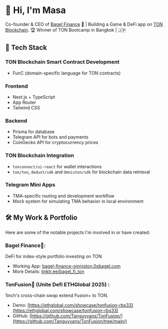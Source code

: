 # 👋 Hi, I'm Masa
Co-founder & CEO of [Bagel Finance](https://bagel-finance-omniston.0xbagel.com/) 🥯 | Building a Game & DeFi app on [TON Blockchain](https://ton.org).  🏆 Winner of TON Bootcamp in Bangkok | 🇯🇵

## 🚀 Tech Stack  
### TON Blockchain Smart Contract Development
- FunC (domain-specific language for TON contracts)

### Frontend
- Next.js + TypeScript
- App Router
- Tailwind CSS

### Backend
- Prisma for database
- Telegram API for bots and payments
- CoinGecko API for cryptocurrency prices

### TON Blockchain Integration
- `tonconnect/ui-react` for wallet interactions
- `ton/ton`, `dedust/sdk` and `Omniston/sdk` for blockchain data retrieval

### Telegram Mini Apps
- TMA-specific routing and development workflow
- Mock system for simulating TMA behavior in local environment

## 🛠️ My Work & Portfolio
Here are some of the notable projects I'm involved in or have created:
### **Bagel Finance🥯**: 
DeFi for index-style portfolio investing on TON.
- Working App: [bagel-finance-omniston.0xbagel.com](https://bagel-finance-omniston.0xbagel.com/)
- More Details: [linktr.ee/bagel_fi_ton](https://linktr.ee/bagel_fi_ton)

### **TonFusion💎** (Unite Defi ETHGlobal 2025) : 
1inch's cross-chain swap extend Fusion+ to TON.
- Demo: [https://ethglobal.com/showcase/tonfusion-rbs33](https://ethglobal.com/showcase/tonfusion-rbs33)
- GitHub: [https://github.com/Tanguyvans/TonFusion/](https://github.com/Tanguyvans/TonFusion/tree/main/)
